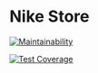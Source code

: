# Nike Store

[![Maintainability](https://api.codeclimate.com/v1/badges/39da3f796e7c97c44132/maintainability)](https://codeclimate.com/github/tonystrawberry/nike-store-react/maintainability)

[![Test Coverage](https://api.codeclimate.com/v1/badges/39da3f796e7c97c44132/test_coverage)](https://codeclimate.com/github/tonystrawberry/nike-store-react/test_coverage)
